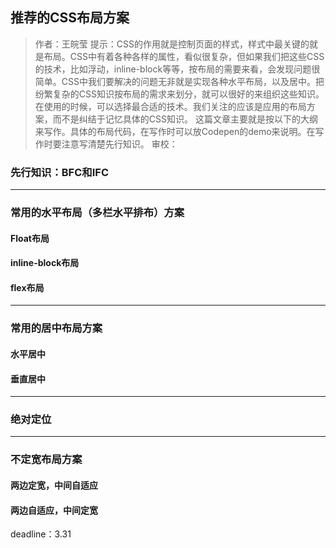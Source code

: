 ## 推荐的CSS布局方案

> 作者：王皖莹
> 提示：CSS的作用就是控制页面的样式，样式中最关键的就是布局。CSS中有着各种各样的属性，看似很复杂，但如果我们把这些CSS的技术，比如浮动，inline-block等等，按布局的需要来看，会发现问题很简单。CSS中我们要解决的问题无非就是实现各种水平布局，以及居中。把纷繁复杂的CSS知识按布局的需求来划分，就可以很好的来组织这些知识。在使用的时候，可以选择最合适的技术。我们关注的应该是应用的布局方案，而不是纠结于记忆具体的CSS知识。
> 这篇文章主要就是按以下的大纲来写作。具体的布局代码，在写作时可以放Codepen的demo来说明。在写作时要注意写清楚先行知识。
> 审校：

### 先行知识：BFC和IFC

---

### 常用的水平布局（多栏水平排布）方案

#### Float布局

#### inline-block布局

#### flex布局

---

### 常用的居中布局方案

#### 水平居中


#### 垂直居中

---

### 绝对定位


---

### 不定宽布局方案

#### 两边定宽，中间自适应

#### 两边自适应，中间定宽



deadline：3.31
